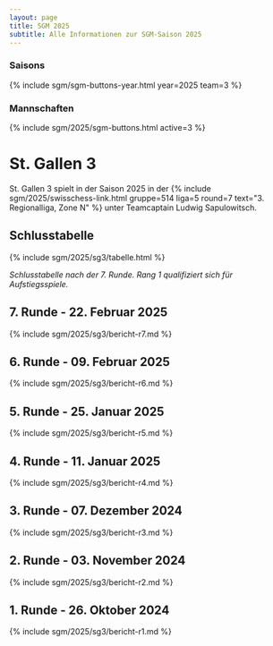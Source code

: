 ```yaml
---
layout: page
title: SGM 2025
subtitle: Alle Informationen zur SGM-Saison 2025
---
```


### Saisons

{% include sgm/sgm-buttons-year.html year=2025 team=3 %}

### Mannschaften

{% include sgm/2025/sgm-buttons.html active=3 %}

# St. Gallen 3

St. Gallen 3 spielt in der Saison 2025 in der
{% include sgm/2025/swisschess-link.html gruppe=514 liga=5 round=7 text="3. Regionalliga, Zone N" %} unter Teamcaptain
Ludwig Sapulowitsch.

## Schlusstabelle

{% include sgm/2025/sg3/tabelle.html %}

_Schlusstabelle nach der 7. Runde. Rang 1 qualifiziert sich für Aufstiegsspiele._

## 7. Runde - 22. Februar 2025

{% include sgm/2025/sg3/bericht-r7.md %}

## 6. Runde - 09. Februar 2025

{% include sgm/2025/sg3/bericht-r6.md %}

## 5. Runde - 25. Januar 2025

{% include sgm/2025/sg3/bericht-r5.md %}

## 4. Runde - 11. Januar 2025

{% include sgm/2025/sg3/bericht-r4.md %}

## 3. Runde - 07. Dezember 2024

{% include sgm/2025/sg3/bericht-r3.md %}

## 2. Runde - 03. November 2024

{% include sgm/2025/sg3/bericht-r2.md %}

## 1. Runde - 26. Oktober 2024

{% include sgm/2025/sg3/bericht-r1.md %}

<style>
table th, table td:nth-of-type(4) {
    white-space: nowrap;
}
</style>
